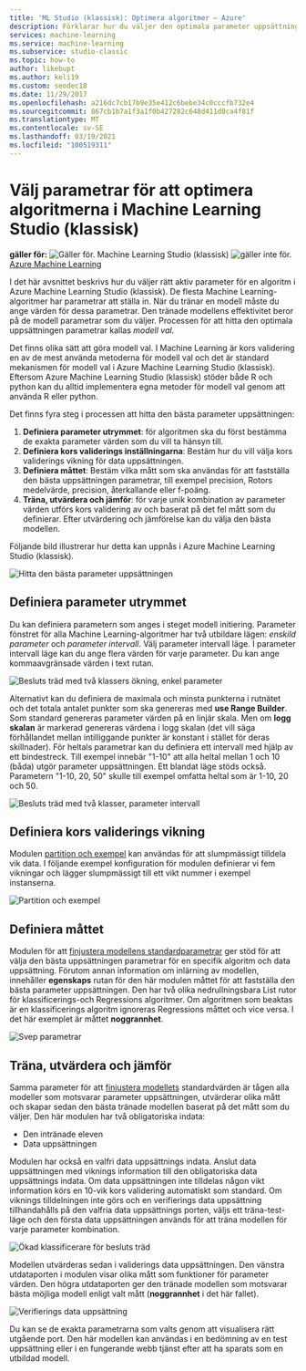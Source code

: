 ```yaml
---
title: 'ML Studio (klassisk): Optimera algoritmer – Azure'
description: Förklarar hur du väljer den optimala parameter uppsättningen för en algoritm i Azure Machine Learning Studio (klassisk).
services: machine-learning
ms.service: machine-learning
ms.subservice: studio-classic
ms.topic: how-to
author: likebupt
ms.author: keli19
ms.custom: seodec18
ms.date: 11/29/2017
ms.openlocfilehash: a216dc7cb17b9e35e412c6bebe34c0cccfb732e4
ms.sourcegitcommit: 867cb1b7a1f3a1f0b427282c648d411d0ca4f81f
ms.translationtype: MT
ms.contentlocale: sv-SE
ms.lasthandoff: 03/19/2021
ms.locfileid: "100519311"
---
```

# <a name="choose-parameters-to-optimize-your-algorithms-in-machine-learning-studio-classic"></a>Välj parametrar för att optimera algoritmerna i Machine Learning Studio (klassisk)

**gäller för:** ![ Gäller för. ](../../../includes/media/aml-applies-to-skus/yes.png) Machine Learning Studio (klassisk) ![ gäller inte för.](../../../includes/media/aml-applies-to-skus/no.png)[ Azure Machine Learning](../overview-what-is-machine-learning-studio.md#ml-studio-classic-vs-azure-machine-learning-studio)  

I det här avsnittet beskrivs hur du väljer rätt aktiv parameter för en algoritm i Azure Machine Learning Studio (klassisk). De flesta Machine Learning-algoritmer har parametrar att ställa in. När du tränar en modell måste du ange värden för dessa parametrar. Den tränade modellens effektivitet beror på de modell parametrar som du väljer. Processen för att hitta den optimala uppsättningen parametrar kallas *modell val*.



Det finns olika sätt att göra modell val. I Machine Learning är kors validering en av de mest använda metoderna för modell val och det är standard mekanismen för modell val i Azure Machine Learning Studio (klassisk). Eftersom Azure Machine Learning Studio (klassisk) stöder både R och python kan du alltid implementera egna metoder för modell val genom att använda R eller python.

Det finns fyra steg i processen att hitta den bästa parameter uppsättningen:

1. **Definiera parameter utrymmet**: för algoritmen ska du först bestämma de exakta parameter värden som du vill ta hänsyn till.
2. **Definiera kors validerings inställningarna**: Bestäm hur du vill välja kors validerings vikning för data uppsättningen.
3. **Definiera måttet**: Bestäm vilka mått som ska användas för att fastställa den bästa uppsättningen parametrar, till exempel precision, Rotors medelvärde, precision, återkallande eller f-poäng.
4. **Träna, utvärdera och jämför**: för varje unik kombination av parameter värden utförs kors validering av och baserat på det fel mått som du definierar. Efter utvärdering och jämförelse kan du välja den bästa modellen.

Följande bild illustrerar hur detta kan uppnås i Azure Machine Learning Studio (klassisk).

![Hitta den bästa parameter uppsättningen](./media/algorithm-parameters-optimize/fig1.png)

## <a name="define-the-parameter-space"></a>Definiera parameter utrymmet
Du kan definiera parametern som anges i steget modell initiering. Parameter fönstret för alla Machine Learning-algoritmer har två utbildare lägen: *enskild parameter* och *parameter intervall*. Välj parameter intervall läge. I parameter intervall läge kan du ange flera värden för varje parameter. Du kan ange kommaavgränsade värden i text rutan.

![Besluts träd med två klassers ökning, enkel parameter](./media/algorithm-parameters-optimize/fig2.png)

 Alternativt kan du definiera de maximala och minsta punkterna i rutnätet och det totala antalet punkter som ska genereras med **use Range Builder**. Som standard genereras parameter värden på en linjär skala. Men om **logg skalan** är markerad genereras värdena i logg skalan (det vill säga förhållandet mellan intilliggande punkter är konstant i stället för deras skillnader). För heltals parametrar kan du definiera ett intervall med hjälp av ett bindestreck. Till exempel innebär "1-10" att alla heltal mellan 1 och 10 (båda) utgör parameter uppsättningen. Ett blandat läge stöds också. Parametern "1-10, 20, 50" skulle till exempel omfatta heltal som är 1-10, 20 och 50.

![Besluts träd med två klasser, parameter intervall](./media/algorithm-parameters-optimize/fig3.png)

## <a name="define-cross-validation-folds"></a>Definiera kors validerings vikning
Modulen [partition och exempel][partition-and-sample] kan användas för att slumpmässigt tilldela vik data. I följande exempel konfiguration för modulen definierar vi fem vikningar och lägger slumpmässigt till ett vikt nummer i exempel instanserna.

![Partition och exempel](./media/algorithm-parameters-optimize/fig4.png)

## <a name="define-the-metric"></a>Definiera måttet
Modulen för att [finjustera modellens standardparametrar][tune-model-hyperparameters] ger stöd för att välja den bästa uppsättningen parametrar för en specifik algoritm och data uppsättning. Förutom annan information om inlärning av modellen, innehåller **egenskaps** rutan för den här modulen måttet för att fastställa den bästa parameter uppsättningen. Den har två olika nedrullningsbara List rutor för klassificerings-och Regressions algoritmer. Om algoritmen som beaktas är en klassificerings algoritm ignoreras Regressions måttet och vice versa. I det här exemplet är måttet **noggrannhet**.   

![Svep parametrar](./media/algorithm-parameters-optimize/fig5.png)

## <a name="train-evaluate-and-compare"></a>Träna, utvärdera och jämför
Samma parameter för att [finjustera modellets][tune-model-hyperparameters] standardvärden är tågen alla modeller som motsvarar parameter uppsättningen, utvärderar olika mått och skapar sedan den bästa tränade modellen baserat på det mått som du väljer. Den här modulen har två obligatoriska indata:

* Den intränade eleven
* Data uppsättningen

Modulen har också en valfri data uppsättnings indata. Anslut data uppsättningen med viknings information till den obligatoriska data uppsättnings indata. Om data uppsättningen inte tilldelas någon vikt information körs en 10-vik kors validering automatiskt som standard. Om viknings tilldelningen inte görs och en verifierings data uppsättning tillhandahålls på den valfria data uppsättnings porten, väljs ett träna-test-läge och den första data uppsättningen används för att träna modellen för varje parameter kombination.

![Ökad klassificerare för besluts träd](./media/algorithm-parameters-optimize/fig6a.png)

Modellen utvärderas sedan i validerings data uppsättningen. Den vänstra utdataporten i modulen visar olika mått som funktioner för parameter värden. Den högra utdataporten ger den tränade modellen som motsvarar bästa möjliga modell enligt valt mått (**noggrannhet** i det här fallet).  

![Verifierings data uppsättning](./media/algorithm-parameters-optimize/fig6b.png)

Du kan se de exakta parametrarna som valts genom att visualisera rätt utgående port. Den här modellen kan användas i en bedömning av en test uppsättning eller i en fungerande webb tjänst efter att ha sparats som en utbildad modell.

<!-- Module References -->
[partition-and-sample]: /azure/machine-learning/studio-module-reference/partition-and-sample
[tune-model-hyperparameters]: /azure/machine-learning/studio-module-reference/tune-model-hyperparameters